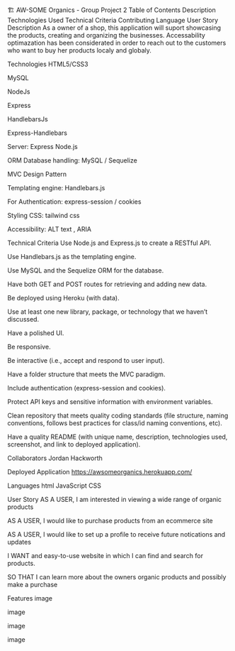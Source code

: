 🏗️ AW-SOME Organics - Group Project 2
Table of Contents
Description
Technologies Used
Technical Criteria
Contributing
Language
User Story
Description
As a owner of a shop, this application will suport showcasing the products, creating and organizing the businesses. Accessability optimazation has been considerated in order to reach out to the customers who want to buy her products localy and globaly.

Technologies
HTML5/CSS3

MySQL

NodeJs

Express

HandlebarsJs

Express-Handlebars

Server: Express Node.js

ORM Database handling: MySQL / Sequelize

MVC Design Pattern

Templating engine: Handlebars.js

For Authentication: express-session / cookies

Styling CSS: tailwind css

Accessibility: ALT text , ARIA

Technical Criteria
Use Node.js and Express.js to create a RESTful API.

Use Handlebars.js as the templating engine.

Use MySQL and the Sequelize ORM for the database.

Have both GET and POST routes for retrieving and adding new data.

Be deployed using Heroku (with data).

Use at least one new library, package, or technology that we haven’t discussed.

Have a polished UI.

Be responsive.

Be interactive (i.e., accept and respond to user input).

Have a folder structure that meets the MVC paradigm.

Include authentication (express-session and cookies).

Protect API keys and sensitive information with environment variables.

Clean repository that meets quality coding standards (file structure, naming conventions, follows best practices for class/id naming conventions, etc).

Have a quality README (with unique name, description, technologies used, screenshot, and link to deployed application).

Collaborators
Jordan Hackworth



Deployed Application
https://awsomeorganics.herokuapp.com/

Languages
html JavaScript CSS

User Story
AS A USER, I am interested in viewing a wide range of organic products

AS A USER, I would like to purchase products from an ecommerce site

AS A USER, I would like to set up a profile to receive future notications and updates

I WANT and easy-to-use website in which I can find and search for products.

SO THAT I can learn more about the owners organic products and possibly make a purchase

Features
image

image

image

image
